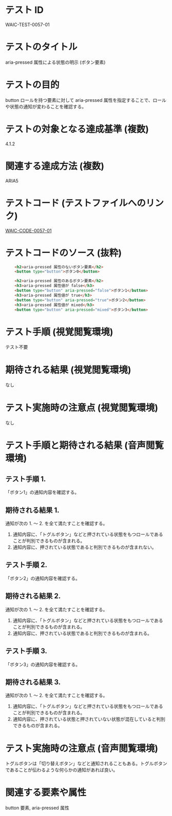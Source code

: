 # テスト ID

WAIC-TEST-0057-01

# テストのタイトル

aria-pressed 属性による状態の明示 (ボタン要素)

# テストの目的

button ロールを持つ要素に対して aria-pressed 属性を指定することで、ロールや状態の通知が変わることを確認する。

# テストの対象となる達成基準 (複数)

4.1.2

# 関連する達成方法 (複数)

ARIA5

# テストコード (テストファイルへのリンク)

[WAIC-CODE-0057-01](https://waic.github.io/as_test/WAIC-CODE/WAIC-CODE-0057-01.html)

# テストコードのソース (抜粋)

```HTML
	<h2>aria-pressed 属性のないボタン要素</h2>
	<button type="button">ボタン0</button>

	<h2>aria-pressed 属性のあるボタン要素</h2>
	<h3>aria-pressed 属性値が false</h3>
	<button type="button" aria-pressed="false">ボタン1</button>
	<h3>aria-pressed 属性値が true</h3>
	<button type="button" aria-pressed="true">ボタン2</button>
	<h3>aria-pressed 属性値が mixed</h3>	
	<button type="button" aria-pressed="mixed">ボタン3</button>
```

# テスト手順 (視覚閲覧環境)

テスト不要

# 期待される結果 (視覚閲覧環境)

なし

# テスト実施時の注意点 (視覚閲覧環境)

なし

# テスト手順と期待される結果 (音声閲覧環境)

## テスト手順 1.

「ボタン1」の通知内容を確認する。

## 期待される結果 1.

通知が次の 1. 〜 2. を全て満たすことを確認する。

1. 通知内容に、「トグルボタン」などと押されている状態をもつロールであることが判別できるものが含まれる。
2. 通知内容に、押されている状態であると判別できるものが含まれない。

## テスト手順 2.

「ボタン2」の通知内容を確認する。

## 期待される結果 2.

通知が次の 1. 〜 2. を全て満たすことを確認する。

1. 通知内容に、「トグルボタン」などと押されている状態をもつロールであることが判別できるものが含まれる。
2. 通知内容に、押されている状態であると判別できるものが含まれる。

## テスト手順 3.

「ボタン3」の通知内容を確認する。

## 期待される結果 3.

通知が次の 1. 〜 2. を全て満たすことを確認する。

1. 通知内容に、「トグルボタン」などと押されている状態をもつロールであることが判別できるものが含まれる。
2. 通知内容に、押されている状態と押されていない状態が混在していると判別できるものが含まれる。

# テスト実施時の注意点 (音声閲覧環境)

トグルボタンは「切り替えボタン」などと通知されることもある。トグルボタンであることが伝わるような何らかの通知があれば良い。

# 関連する要素や属性

button 要素, aria-pressed 属性
